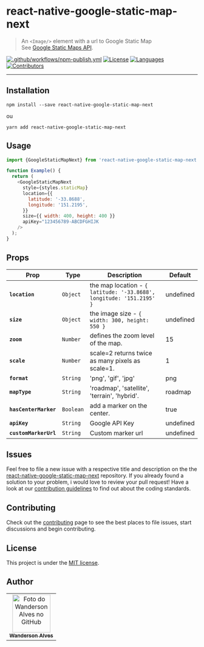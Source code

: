 # react-native-google-static-map-next

> An `<Image/>` element with a url to Google Static Map <br>
> See [Google Static Maps API](https://developers.google.com/maps/documentation/maps-static/overview#quick_example).

[![.github/workflows/npm-publish.yml](https://github.com/wandersonalwes/react-native-google-static-map-next/actions/workflows/npm-publish.yml/badge.svg)](https://github.com/wandersonalwes/react-native-google-static-map-next/actions/workflows/npm-publish.yml) [![License](https://img.shields.io/badge/License-MIT-success.svg?style=flat-square&color=33CC12)](https://github.com/wandersonalwes/react-native-google-static-map-next/blob/master/LICENSE) [![Languages](https://img.shields.io/github/languages/count/wandersonalwes/react-native-google-static-map-next?color=%33CC12&style=flat-square)](#)
[![Contributors](https://img.shields.io/github/contributors/wandersonalwes/react-native-google-static-map-next?color=33CC12&style=flat-square)](https://github.com/wandersonalwes/react-native-google-static-map-next/graphs/contributors)

---

## Installation

```shel
npm install --save react-native-google-static-map-next
```

ou

```shel
yarn add react-native-google-static-map-next
```

## Usage

```javascript
import {GoogleStaticMapNext} from 'react-native-google-static-map-next'

function Example() {
  return (
    <GoogleStaticMapNext
      style={styles.staticMap}
      location={{
        latitude: '-33.8688',
        longitude: '151.2195',
      }}
      size={{ width: 400, height: 400 }}
      apiKey="123456789-ABCDFGHIJK
    />
  );
}
```

## Props

| Prop                  | Type     | Description                                                          | Default   |
| --------------------- | -------- | -------------------------------------------------------------------- | --------- |
| **`location`**        | `Object` | the map location - `{ latitude: '-33.8688', longitude: '151.2195' }` | undefined |
| **`size`**            | `Object` | the image size - `{ width: 300, height: 550 }`                       | undefined |
| **`zoom`**            | `Number` | defines the zoom level of the map.                                   | 15        |
| **`scale`**           | `Number` | scale=2 returns twice as many pixels as scale=1.                     | 1         |
| **`format`**          | `String` | 'png', 'gif', 'jpg'                                                  | png       |
| **`mapType`**         | `String` | 'roadmap', 'satellite', 'terrain', 'hybrid'.                         | roadmap   |
| **`hasCenterMarker`** | `Boolean`   | add a marker on the center.                                          | true      |
| **`apiKey`**          | `String` | Google API Key                                                       | undefined |
| **`customMarkerUrl`** | `String` | Custom marker url                                                    | undefined |

## Issues

Feel free to file a new issue with a respective title and description on the the [react-native-google-static-map-next](https://github.com/wandersonalwes/react-native-google-static-map-next/issues) repository. If you already found a solution to your problem, i would love to review your pull request! Have a look at our [contribution guidelines](https://github.com/wandersonalwes/react-native-google-static-map-next/blob/master/CONTRIBUTING.md) to find out about the coding standards.

## Contributing

Check out the [contributing](https://github.com/wandersonalwes/react-native-google-static-map-next/blob/master/CONTRIBUTING.md) page to see the best places to file issues, start discussions and begin contributing.

## License

This project is under the [MIT license](https://github.com/wandersonalwes/react-native-google-static-map-next/blob/master/LICENSE).

## Author<br>

<table>
  <tr>
    <td align="center">
      <a href="https://github.com/wandersonalwes">
        <img src="https://github.com/wandersonalwes.png" width="100px;" alt="Foto do Wanderson Alves no GitHub"/><br>
        <sub>
          <b>Wanderson Alves</b>
        </sub>
      </a>
    </td>
  </tr>
</table>
